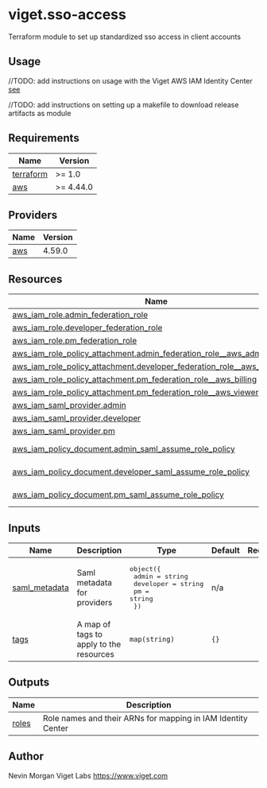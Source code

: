 # viget.sso-access

Terraform module to set up standardized sso access in client accounts

## Usage

//TODO: add instructions on usage with the Viget AWS IAM Identity Center [see](https://static.global.sso.amazonaws.com/app-4a24b6fe5e450fa2/instructions/index.htm)

//TODO: add instructions on setting up a makefile to download release artifacts as module

<!-- BEGIN_TF_DOCS -->
## Requirements

| Name | Version |
|------|---------|
| <a name="requirement_terraform"></a> [terraform](#requirement\_terraform) | >= 1.0 |
| <a name="requirement_aws"></a> [aws](#requirement\_aws) | >= 4.44.0 |

## Providers

| Name | Version |
|------|---------|
| <a name="provider_aws"></a> [aws](#provider\_aws) | 4.59.0 |

## Resources

| Name | Type |
|------|------|
| [aws_iam_role.admin_federation_role](https://registry.terraform.io/providers/hashicorp/aws/latest/docs/resources/iam_role) | resource |
| [aws_iam_role.developer_federation_role](https://registry.terraform.io/providers/hashicorp/aws/latest/docs/resources/iam_role) | resource |
| [aws_iam_role.pm_federation_role](https://registry.terraform.io/providers/hashicorp/aws/latest/docs/resources/iam_role) | resource |
| [aws_iam_role_policy_attachment.admin_federation_role__aws_admin](https://registry.terraform.io/providers/hashicorp/aws/latest/docs/resources/iam_role_policy_attachment) | resource |
| [aws_iam_role_policy_attachment.developer_federation_role__aws_poweruser](https://registry.terraform.io/providers/hashicorp/aws/latest/docs/resources/iam_role_policy_attachment) | resource |
| [aws_iam_role_policy_attachment.pm_federation_role__aws_billing](https://registry.terraform.io/providers/hashicorp/aws/latest/docs/resources/iam_role_policy_attachment) | resource |
| [aws_iam_role_policy_attachment.pm_federation_role__aws_viewer](https://registry.terraform.io/providers/hashicorp/aws/latest/docs/resources/iam_role_policy_attachment) | resource |
| [aws_iam_saml_provider.admin](https://registry.terraform.io/providers/hashicorp/aws/latest/docs/resources/iam_saml_provider) | resource |
| [aws_iam_saml_provider.developer](https://registry.terraform.io/providers/hashicorp/aws/latest/docs/resources/iam_saml_provider) | resource |
| [aws_iam_saml_provider.pm](https://registry.terraform.io/providers/hashicorp/aws/latest/docs/resources/iam_saml_provider) | resource |
| [aws_iam_policy_document.admin_saml_assume_role_policy](https://registry.terraform.io/providers/hashicorp/aws/latest/docs/data-sources/iam_policy_document) | data source |
| [aws_iam_policy_document.developer_saml_assume_role_policy](https://registry.terraform.io/providers/hashicorp/aws/latest/docs/data-sources/iam_policy_document) | data source |
| [aws_iam_policy_document.pm_saml_assume_role_policy](https://registry.terraform.io/providers/hashicorp/aws/latest/docs/data-sources/iam_policy_document) | data source |

## Inputs

| Name | Description | Type | Default | Required |
|------|-------------|------|---------|:--------:|
| <a name="input_saml_metadata"></a> [saml\_metadata](#input\_saml\_metadata) | Saml metadata for providers | <pre>object({<br>    admin     = string<br>    developer = string<br>    pm        = string<br>  })</pre> | n/a | yes |
| <a name="input_tags"></a> [tags](#input\_tags) | A map of tags to apply to the resources | `map(string)` | `{}` | no |

## Outputs

| Name | Description |
|------|-------------|
| <a name="output_roles"></a> [roles](#output\_roles) | Role names and their ARNs for mapping in IAM Identity Center |
<!-- END_TF_DOCS -->

Author
-----

Nevin Morgan
Viget Labs
https://www.viget.com
